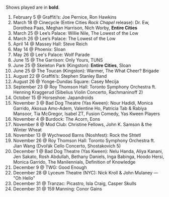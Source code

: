 Shows played are in **bold**.

1. February 5 @ Graffiti’s: Joe Pernice, Ron Hawkins
1. March 18 @ Cinecycle (Entire Cities _Rock Chapel_ release): Dr. Ew, Dorothea Paas, Meghan Harrison, Nich Worby, **Entire Cities**
1. March 25 @ Lee’s Palace: Willie Nile, The Lowest of the Low
1. March 26 @ Lee’s Palace: The Lowest of the Low
1. April 14 @ Massey Hall: Steve Reich
1. May 14 @ Phoenix: Sloan
1. May 26 @ Lee's Palace: Wolf Parade
1. June 15 @ The Garrison: Only Yours, TUNS
1. June 25 @ Skeleton Park (Kingston): **Entire Cities**, Sloan
1. June 25 @ The Toucan (Kingston): Warmer, The What Cheer? Brigade
1. August 22 @ Graffiti’s: Stephen Stanley Band
1. August 26 @ Yonge-Dundas Square: Casey Mecija
1. September 23 @ Roy Thomson Hall: Toronto Symphony Orchestra ft. Henning Kraggerud (Sibelius Violin Concerto, Rachmaninoff 2)
1. October 15 @ Horseshoe: Japandroids
1. November 3 @ Bad Dog Theatre (Yas Kween): Nour Hadidi, Monica Garrido, Akosua Amo-Adem, Valentine Ho, Patricia Tab & Rabiya Mansoor, Tia McGregor, Isabel ZT, Fusion Comedy, Yas Kween Players
1. November 4 @ Burdock: The Acorn, Eons
1. November 8 @ Mod Club: Christine Fellows, John K. Samson & the Winter Wheat
1. November 13 @ Wychwood Barns (Noshfest): Rock the Shtetl
1. November 26 @ Roy Thomson Hall: Toronto Symphony Orchestra ft. Jian Wang (Dvořák Cello Concerto, Shostakovich 5)
1. December 1 @ Bad Dog Theatre (Yas Kween): Nelu Handa, Aliya Kanani, Jen Sakato, Rosh Abdullah, Bethany Daniels, Inga Babinga, Hoodo Hersi, Monica Garrido, The Manilennials, Definition of Knowledge
1. December 9 @ TWG: Good Enough
1. December 28 @ Lyceum Theatre (NYC): Nick Kroll & John Mulaney — "Oh Hello"
1. December 31 @ Tranzac: Picastro, Isla Craig, Casper Skulls
1. December 31 @ 159 Manning: Conor Gains

